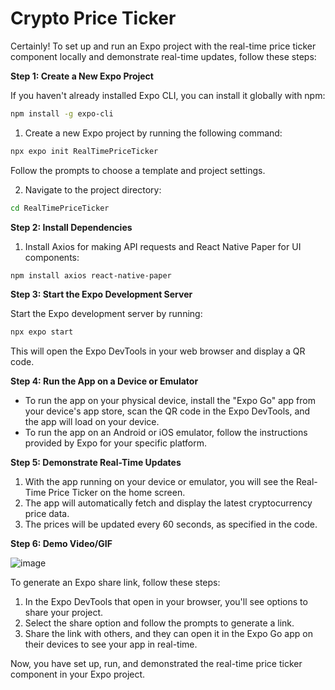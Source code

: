 # Crypto Price Ticker
 
Certainly! To set up and run an Expo project with the real-time price ticker component locally and demonstrate real-time updates, follow these steps:

**Step 1: Create a New Expo Project**

If you haven't already installed Expo CLI, you can install it globally with npm:

```bash
npm install -g expo-cli
```

1. Create a new Expo project by running the following command:

```bash
npx expo init RealTimePriceTicker
```

Follow the prompts to choose a template and project settings.

2. Navigate to the project directory:

```bash
cd RealTimePriceTicker
```

**Step 2: Install Dependencies**

1. Install Axios for making API requests and React Native Paper for UI components:

```bash
npm install axios react-native-paper
```

**Step 3: Start the Expo Development Server**

Start the Expo development server by running:

```bash
npx expo start
```

This will open the Expo DevTools in your web browser and display a QR code.

**Step 4: Run the App on a Device or Emulator**

- To run the app on your physical device, install the "Expo Go" app from your device's app store, scan the QR code in the Expo DevTools, and the app will load on your device.
- To run the app on an Android or iOS emulator, follow the instructions provided by Expo for your specific platform.

**Step 5: Demonstrate Real-Time Updates**

1. With the app running on your device or emulator, you will see the Real-Time Price Ticker on the home screen.
2. The app will automatically fetch and display the latest cryptocurrency price data.
3. The prices will be updated every 60 seconds, as specified in the code.

**Step 6: Demo Video/GIF**

![image](https://github.com/cphoenix-07/Crypto-Price-Ticker/assets/71826054/7fdeea4a-2f97-4552-919e-a1057ec52251)

To generate an Expo share link, follow these steps:

1. In the Expo DevTools that open in your browser, you'll see options to share your project.
2. Select the share option and follow the prompts to generate a link.
3. Share the link with others, and they can open it in the Expo Go app on their devices to see your app in real-time.

Now, you have set up, run, and demonstrated the real-time price ticker component in your Expo project.
